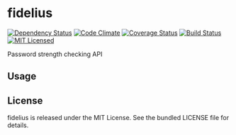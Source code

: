 fidelius
=========

[![Dependency Status](https://img.shields.io/gemnasium/akerl/fidelius.svg)](https://gemnasium.com/akerl/fidelius)
[![Code Climate](https://img.shields.io/codeclimate/github/akerl/fidelius.svg)](https://codeclimate.com/github/akerl/fidelius)
[![Coverage Status](https://img.shields.io/coveralls/akerl/fidelius.svg)](https://coveralls.io/r/akerl/fidelius)
[![Build Status](https://img.shields.io/travis/akerl/fidelius.svg)](https://travis-ci.org/akerl/fidelius)
[![MIT Licensed](https://img.shields.io/badge/license-MIT-green.svg)](https://tldrlegal.com/license/mit-license)

Password strength checking API

## Usage

## License

fidelius is released under the MIT License. See the bundled LICENSE file for details.

